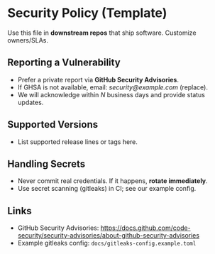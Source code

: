 # Security Policy (Template)

Use this file in **downstream repos** that ship software. Customize owners/SLAs.

## Reporting a Vulnerability

- Prefer a private report via **GitHub Security Advisories**.
- If GHSA is not available, email: _security@example.com_ (replace).
- We will acknowledge within _N_ business days and provide status updates.

## Supported Versions

- List supported release lines or tags here.

## Handling Secrets

- Never commit real credentials. If it happens, **rotate immediately**.
- Use secret scanning (gitleaks) in CI; see our example config.

## Links

- GitHub Security Advisories: <https://docs.github.com/code-security/security-advisories/about-github-security-advisories>
- Example gitleaks config: `docs/gitleaks-config.example.toml`
